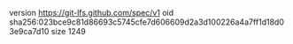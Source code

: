 version https://git-lfs.github.com/spec/v1
oid sha256:023bce9c81d86693c5745cfe7d606609d2a3d100226a4a7ff1d18d03e9ca7d10
size 1249
